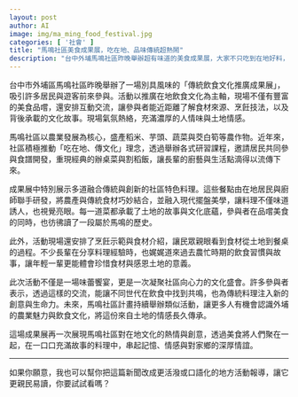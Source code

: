 ```yaml
---
layout: post
author: AI
image: img/ma_ming_food_festival.jpg
categories: [ '社會' ]
title: "馬鳴社區美食成果展，吃在地、品味傳統超熱鬧"  
description: "台中外埔馬鳴社區昨晚舉辦超有味道的美食成果展，大家不只吃到在地好料，還能聽長輩聊農村故事，看廚師現場秀料理，把農產、傳統和創意一次端上桌，現場滿滿人情味，吃得開心又認識家鄉文化。"  "
---
```

台中市外埔區馬鳴社區昨晚舉辦了一場別具風味的「傳統飲食文化推廣成果展」，吸引許多居民與遊客前來參與。活動以推廣在地飲食文化為主軸，現場不僅有豐富的美食品嚐，還安排互動交流，讓參與者能近距離了解食材來源、烹飪技法，以及背後承載的文化故事。現場氣氛熱絡，充滿濃厚的人情味與土地情感。  

馬鳴社區以農業發展為核心，盛產稻米、芋頭、蔬菜與茭白筍等農作物。近年來，社區積極推動「吃在地、傳文化」理念，透過舉辦各式研習課程，邀請居民共同參與食譜開發，重現經典的辦桌菜與割稻飯，讓長輩的廚藝與生活點滴得以流傳下來。  

成果展中特別展示多道融合傳統與創新的社區特色料理。這些餐點由在地居民與廚師聯手研發，將農產與傳統食材巧妙結合，並融入現代擺盤美學，讓料理不僅味道誘人，也視覺亮眼。每一道菜都承載了土地的故事與文化底蘊，參與者在品嚐美食的同時，也彷彿讀了一段屬於馬鳴的歷史。  

此外，活動現場還安排了烹飪示範與食材介紹，讓民眾親眼看到食材從土地到餐桌的過程。不少長輩在分享料理經驗時，也娓娓道來過去農忙時期的飲食習慣與故事，讓年輕一輩更能體會珍惜食材與感恩土地的意義。  

此次活動不僅是一場味蕾饗宴，更是一次凝聚社區向心力的文化盛會。許多參與者表示，透過這樣的交流，能讓不同世代在飲食中找到共鳴，也為傳統料理注入新的創意與生命力。未來，馬鳴社區計畫持續舉辦類似活動，讓更多人有機會認識外埔的農業魅力與飲食文化，將這份來自土地的情感長久傳承。  

這場成果展再一次展現馬鳴社區對在地文化的熱情與創意，透過美食將人們聚在一起，在一口口充滿故事的料理中，串起記憶、情感與對家鄉的深厚情誼。  

---

如果你願意，我也可以幫你把這篇新聞改成更活潑或口語化的地方活動報導，讓它更親民易讀，你要試試看嗎？